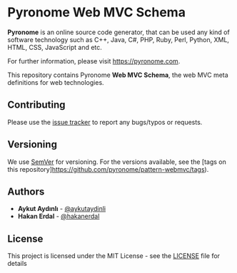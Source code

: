 # Pyronome Web MVC Schema

**Pyronome** is an online source code generator, that can be used any kind of software technology such as C++, Java, C#, PHP, Ruby, Perl, Python, XML, HTML, CSS, JavaScript and etc.

For further information, please visit https://pyronome.com.

This repository contains Pyronome **Web MVC Schema**, the web MVC meta definitions for web technologies.

## Contributing

Please use the [issue tracker](https://github.com/pyronome/pattern-webmvc/issues) to report any bugs/typos or requests.

## Versioning

We use [SemVer](http://semver.org/) for versioning. For the versions available, see the [tags on this repository]https://github.com/pyronome/pattern-webmvc/tags). 

## Authors

* **Aykut Aydınlı** - [@aykutaydinli](https://github.com/aykutaydinli)
* **Hakan Erdal** - [@hakanerdal](https://github.com/hakanerdal)

## License

This project is licensed under the MIT License - see the [LICENSE](https://github.com/pyronome/pattern-webmvc/LICENSE) file for details
